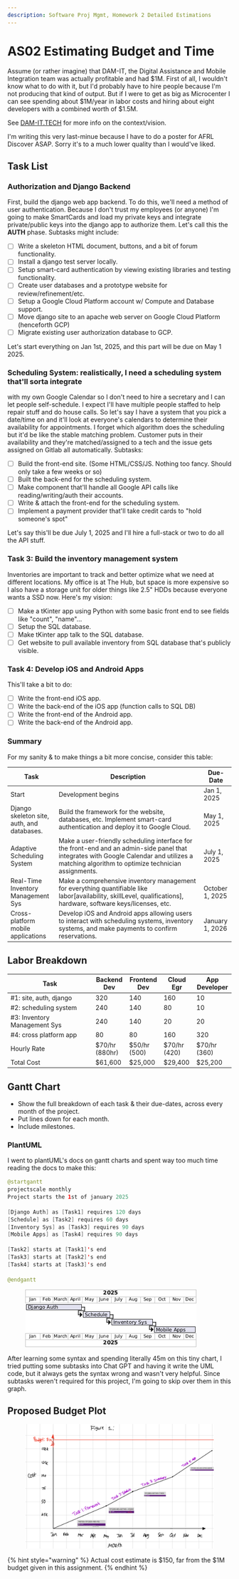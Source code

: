 ```yaml
---
description: Software Proj Mgmt, Homework 2 Detailed Estimations
---
```


# AS02 Estimating Budget and Time

Assume (or rather imagine) that DAM-IT, the Digital Assistance and Mobile Integration team was actually profitable and had $1M. First of all, I wouldn't know what to do with it, but I'd probably have to hire people because I'm not producing that kind of output. But if I were to get as big as Microcenter I can see spending about $1M/year in labor costs and hiring about eight developers with a combined worth of $1.5M.

See [DAM-IT.TECH](dam-it.tech) for more info on the context/vision.

I'm writing this very last-minue because I have to do a poster for AFRL Discover ASAP. Sorry it's to a much lower quality than I would've liked.

## Task List

### Authorization and Django Backend

First, build the django web app backend. To do this, we'll need a method of user authentication. Because I don't trust my employees (or anyone) I'm going to make SmartCards and load my private keys and integrate private/public keys into the django app to authorize them. Let's call this the **AUTH** phase. Subtasks might include:

* [ ] Write a skeleton HTML document, buttons, and a bit of forum functionality.
* [ ] Install a django test server locally.
* [ ] Setup smart-card authentication by viewing existing libraries and testing functionality.&#x20;
* [ ] Create user databases and a prototype website for review/refinement/etc.
* [ ] Setup a Google Cloud Platform account w/ Compute and Database support.
* [ ] Move django site to an apache web server on Google Cloud Platform (henceforth GCP)
* [ ] Migrate existing user authorization database to GCP.

Let's start everything on Jan 1st, 2025, and this part will be due on May 1 2025.

### **Scheduling System**: realistically, I need a scheduling system that'll sorta integrate

with my own Google Calendar so I don't need to hire a secretary and I can let people self-schedule. I expect I'll have multiple people staffed to help repair stuff and do house calls. So let's say I have a system that you pick a date/time on and it'll look at everyone's calendars to determine their availability for appointments. I forget which algorithm does the scheduling but it'd be like the stable matching problem. Customer puts in their availability and they're matched/assigned to a tech and the issue gets assigned on Gitlab all automatically. Subtasks:

* [ ] Build the front-end site. (Some HTML/CSS/JS. Nothing too fancy. Should only take a few weeks or so)
* [ ] Built the back-end for the scheduling system.
* [ ] Make component that'll handle all Google API calls like reading/writing/auth their accounts.
* [ ] Write & attach the front-end for the scheduling system.
* [ ] Implement a payment provider that'll take credit cards to "hold someone's spot"

Let's say this'll be due July 1, 2025 and I'll hire a full-stack or two to do all the API stuff.

### Task 3: Build the inventory management system

Inventories are important to track and better optimize what we need at different locations. My office is at The Hub, but space is more expensive so I also have a storage unit for older things like 2.5" HDDs because everyone wants a SSD now. Here's my vision:

* [ ] Make a tKinter app using Python with some basic front end to see fields like "count", "name"...
* [ ] Setup the SQL database.
* [ ] Make tKinter app talk to the SQL database.
* [ ] Get website to pull available inventory from SQL database that's publicly visible.

### Task 4: Develop iOS and Android Apps

This'll take a bit to do:

* [ ] Write the front-end iOS app.
* [ ] Write the back-end of the iOS app (function calls to SQL DB)
* [ ] Write the front-end of the Android app.
* [ ] Write the back-end of the Android app.

### Summary

For my sanity & to make things a bit more concise, consider this table:

<table><thead><tr><th>Task</th><th width="312">Description</th><th>Due-Date</th></tr></thead><tbody><tr><td>Start</td><td>Development begins</td><td>Jan 1, 2025</td></tr><tr><td>Django skeleton site, auth, and databases.</td><td>Build the framework for the website, databases, etc. Implement smart-card authentication and deploy it to Google Cloud.</td><td>May 1, 2025</td></tr><tr><td>Adaptive Scheduling System</td><td>Make a user-friendly scheduling interface for the front-end and an admin-side panel that integrates with Google Calendar and utilizes a matching algorithm to optimize technician assignments.</td><td>July 1, 2025</td></tr><tr><td>Real-Time Inventory Management Sys</td><td>Make a comprehensive inventory management for everything quantifiable like labor[availability, skillLevel, qualifications], hardware, software keys/licenses, etc.</td><td>October 1, 2025</td></tr><tr><td>Cross-platform mobile applications</td><td>Develop iOS and Android apps allowing users to interact with scheduling systems, inventory systems, and make payments to confirm reservations.</td><td>January 1, 2026</td></tr></tbody></table>



## Labor Breakdown

<table><thead><tr><th width="177">Task</th><th>Backend Dev</th><th>Frontend Dev</th><th>Cloud Egr</th><th>App Developer</th></tr></thead><tbody><tr><td>#1: site, auth, django</td><td>320</td><td>140</td><td>160</td><td>10</td></tr><tr><td>#2: scheduling system</td><td>240</td><td>140</td><td>80</td><td>10</td></tr><tr><td>#3: Inventory Management Sys</td><td>240</td><td>140</td><td>20</td><td>20</td></tr><tr><td>#4: cross platform app</td><td>80</td><td>80</td><td>160</td><td>320</td></tr><tr><td>Hourly Rate</td><td>$70/hr (880hr)</td><td>$50/hr (500)</td><td>$70/hr (420)</td><td>$70/hr (360)</td></tr><tr><td>Total Cost</td><td>$61,600</td><td>$25,000</td><td>$29,400</td><td>$25,200</td></tr></tbody></table>



## Gantt Chart

* Show the full breakdown of each task & their due-dates, across every month of the project.
* Put lines down for each month.
* Include milestones.

### PlantUML

I went to plantUML's docs on gantt charts and spent way too much time reading the docs to make this:

```java
@startgantt
projectscale monthly
Project starts the 1st of january 2025

[Django Auth] as [Task1] requires 120 days
[Schedule] as [Task2] requires 60 days 
[Inventory Sys] as [Task3] requires 90 days
[Mobile Apps] as [Task4] requires 90 days

[Task2] starts at [Task1]'s end
[Task3] starts at [Task2]'s end
[Task4] starts at [Task3]'s end

@endgantt

```



<figure><img src="../../.gitbook/assets/image (2).png" alt=""><figcaption></figcaption></figure>

After learning some syntax and spending literally 45m on this tiny chart, I tried putting some subtasks into Chat GPT and having it write the UML code, but it always gets the syntax wrong and wasn't very helpful. Since subtasks weren't required for this project, I'm going to skip over them in this graph.&#x20;

## Proposed Budget Plot

<figure><img src="../../.gitbook/assets/image (1).png" alt=""><figcaption></figcaption></figure>

{% hint style="warning" %}
Actual cost estimate is $150, far from the $1M budget given in this assignment.&#x20;
{% endhint %}

